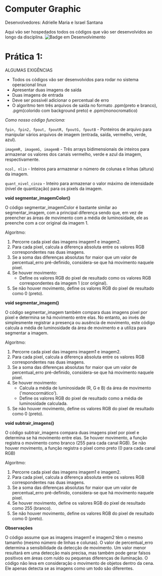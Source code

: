 # Computer Graphic

Desenvolvedores: Adrielle Maria e Israel Santana

Aqui vão ser hospedados todos os códigos que vão ser desenvolvidos ao longo da disciplina.
![Badge em Desenvolvimento](http://img.shields.io/static/v1?label=STATUS&message=%20CONCLUIDO&color=blue&style=for-the-badge)

# Prática 1: 

ALGUMAS EXIGÊNCIAS

- Todos os códigos vão ser desenvolvidos para rodar no sistema operacional linux
- Apresentar duas imagens de saída
- Duas imagens de entrada
- Deve ser possivél  adicionar o percentual de erro
- O algoritmo tem três arquivos de saída no formato .ppm(preto e branco), .pgm(colorido com background preto) e .ppm(monocromatico)

*Como nosso código funciona:*

`fpin, fpin2, fpout, fpoutR, fpoutG, fpoutB` - Ponteiros de arquivo para manipular vários arquivos de imagem (entrada, saída, vermelho, verde, azul).

`imagemR, imagemG, imagemB` - Três arrays bidimensionais de inteiros para armazenar os valores dos canais vermelho, verde e azul da imagem, respectivamente.

`ncol, nlin` - Inteiros para armazenar o número de colunas e linhas (altura) da imagem.

`quant_nivel_cinza` - Inteiro para armazenar o valor máximo de intensidade (nível de quantização) para os pixels da imagem.


**void segmentar_imagemColor()**

O código segmentar_imagemColor é bastante similar ao segmentar_imagem, com a principal diferença sendo que, em vez de preencher as áreas de movimento com a média de luminosidade, ele as preenche com a cor original da imagem 1.

Algoritmo:
1. Percorre cada pixel das imagens imagem1 e imagem2.
2. Para cada pixel, calcula a diferença absoluta entre os valores RGB correspondentes nas duas imagens.
3. Se a soma das diferenças absolutas for maior que um valor de percentual_erro pré-definido, considera-se que há movimento naquele pixel.
4. Se houver movimento:
    - Define os valores RGB do pixel de resultado como os valores RGB correspondentes da imagem 1 (cor original).
5. Se não houver movimento, define os valores RGB do pixel de resultado como 0 (preto).

**void segmentar_imagem()**

O código segmentar_imagem também compara duas imagens pixel por pixel e determina se há movimento entre elas. No entanto, ao invés de simplesmente registrar a presença ou ausência de movimento, este código calcula a média de luminosidade da área de movimento e a utiliza para segmentar a imagem.

Algoritmo:
1. Percorre cada pixel das imagens imagem1 e imagem2.
2. Para cada pixel, calcula a diferença absoluta entre os valores RGB correspondentes nas duas imagens.
3. Se a soma das diferenças absolutas for maior que um valor de percentual_erro pré-definido, considera-se que há movimento naquele pixel.
4. Se houver movimento:
    - Calcula a média de luminosidade (R, G e B) da área de movimento ('monocormático').
    - Define os valores RGB do pixel de resultado como a média de luminosidade calculada.
5. Se não houver movimento, define os valores RGB do pixel de resultado como 0 (preto).

**void subtrair_imagens()**

O código subtrair_imagens compara duas imagens pixel por pixel e determina se há movimento entre elas. Se houver movimento, a função registra o movimento como branco (255 para cada canal RGB). Se não houver movimento, a função registra o pixel como preto (0 para cada canal RGB)

Algoritmo:
1. Percorre cada pixel das imagens imagem1 e imagem2.
2. Para cada pixel, calcula a diferença absoluta entre os valores RGB correspondentes nas duas imagens.
3. Se a soma das diferenças absolutas for maior que um valor de percentual_erro pré-definido, considera-se que há movimento naquele pixel.
4. Se houver movimento, define os valores RGB do pixel de resultado como 255 (branco).
5. Se não houver movimento, define os valores RGB do pixel de resultado como 0 (preto).

**Observações**

O código assume que as imagens imagem1 e imagem2 têm o mesmo tamanho (mesmo número de linhas e colunas).
O valor de percentual_erro determina a sensibilidade da detecção de movimento. Um valor menor resultará em uma detecção mais precisa, mas também pode gerar falsos positivos em áreas com ruído ou pequenas diferenças de iluminação.
O código não leva em consideração o movimento de objetos dentro da cena. Ele apenas detecta se as imagens como um todo são diferentes.
